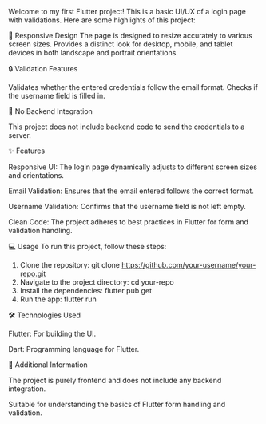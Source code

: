 Welcome to my first Flutter project! This is a basic UI/UX of a login page with validations. Here are some highlights of this project:

📱 Responsive Design
The page is designed to resize accurately to various screen sizes.
Provides a distinct look for desktop, mobile, and tablet devices in both landscape and portrait orientations.

🔒 Validation Features

Validates whether the entered credentials follow the email format.
Checks if the username field is filled in.

🚫 No Backend Integration

This project does not include backend code to send the credentials to a server.

✨ Features

Responsive UI: The login page dynamically adjusts to different screen sizes and orientations.

Email Validation: Ensures that the email entered follows the correct format.

Username Validation: Confirms that the username field is not left empty.

Clean Code: The project adheres to best practices in Flutter for form and validation handling.

💻 Usage
To run this project, follow these steps:

1. Clone the repository: git clone https://github.com/your-username/your-repo.git
2. Navigate to the project directory: cd your-repo
3. Install the dependencies: flutter pub get
4. Run the app: flutter run

🛠️ Technologies Used

Flutter: For building the UI.

Dart: Programming language for Flutter.

📝 Additional Information

The project is purely frontend and does not include any backend integration.

Suitable for understanding the basics of Flutter form handling and validation.
